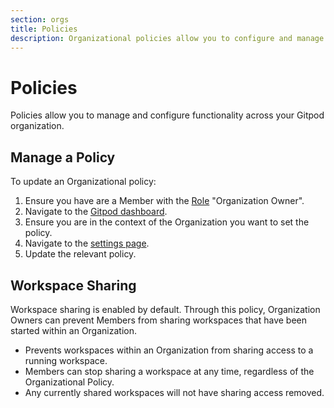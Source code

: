 ```yaml
---
section: orgs
title: Policies
description: Organizational policies allow you to configure and manage common settings across all workspaces within your Gitpod organization.
---
```


# Policies

Policies allow you to manage and configure functionality across your Gitpod organization.

## Manage a Policy

To update an Organizational policy:

1. Ensure you have are a Member with the [Role](/docs/configure/orgs/members) "Organization Owner".
1. Navigate to the [Gitpod dashboard](https://gitpod.io/).
1. Ensure you are in the context of the Organization you want to set the policy.
1. Navigate to the [settings page](https://gitpod.io/settings).
1. Update the relevant policy.

## Workspace Sharing

Workspace sharing is enabled by default. Through this policy, Organization Owners can prevent Members from sharing workspaces that have been started within an Organization.

- Prevents workspaces within an Organization from sharing access to a running workspace.
- Members can stop sharing a workspace at any time, regardless of the Organizational Policy.
- Any currently shared workspaces will not have sharing access removed.
